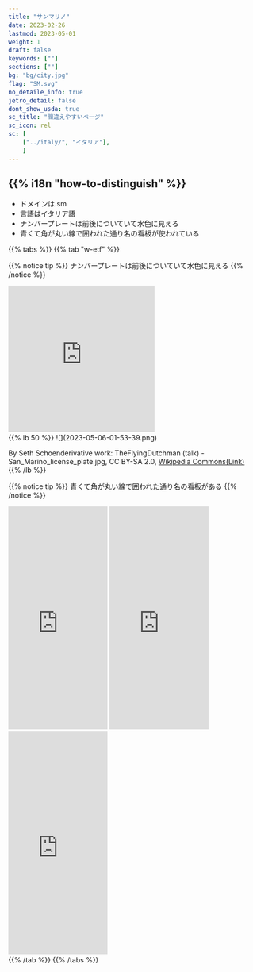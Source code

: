 ```yaml
---
title: "サンマリノ"
date: 2023-02-26
lastmod: 2023-05-01
weight: 1
draft: false
keywords: [""]
sections: [""]
bg: "bg/city.jpg"
flag: "SM.svg"
no_detaile_info: true
jetro_detail: false
dont_show_usda: true
sc_title: "間違えやすいページ"
sc_icon: rel
sc: [
    ["../italy/", "イタリア"],
    ]
---
```


<div class="main-desciption country-description">
    <h2 class="section-title">{{% i18n "how-to-distinguish" %}}</h2>
    <ul class="rule-list">
        <li>ドメインは<span class="quiz">.sm</span></li>
        <li>言語はイタリア語</li>
        <li>ナンバープレートは前後についていて<span class="quiz">水</span>色に見える</li>
        <li class="no-evidence">青くて角が丸い線で囲われた通り名の看板が使われている</li>
    </ul>
</div>

{{% tabs  %}}
{{% tab "w-etf" %}}

{{% notice tip %}}
ナンバープレートは前後についていて<span class="quiz">水</span>色に見える
{{% /notice %}}
<div class="googlemap-if">
<iframe src="https://www.google.com/maps/embed?pb=!4v1683305747381!6m8!1m7!1sqLHEp9hIIZUfWX8n_9_raw!2m2!1d43.94710449247932!2d12.45571351902688!3f170.13147030316836!4f-12.825422101072931!5f3.325193203789971" width="295" height="295" style="border:0;" allowfullscreen="" loading="lazy" referrerpolicy="no-referrer-when-downgrade"></iframe>
</div>
{{% lb 50 %}}
![](2023-05-06-01-53-39.png)

By Seth Schoenderivative work: TheFlyingDutchman (talk) - San_Marino_license_plate.jpg, CC BY-SA 2.0, <a href="https://commons.wikimedia.org/w/index.php?curid=9297224">Wikipedia Commons(Link)</a>
{{% /lb %}}


{{% notice tip %}}
青くて角が丸い線で囲われた通り名の看板がある
{{% /notice %}}
<div class="googlemap-if">
<iframe src="https://www.google.com/maps/embed?pb=!4v1685046640881!6m8!1m7!1smkuISLcHqVd5S3W0SMwx-A!2m2!1d43.91177513074231!2d12.45649483000795!3f183.80227430182947!4f6.225080770934767!5f3.325193203789971" width="200" height="450" style="border:0;" allowfullscreen="" loading="lazy" referrerpolicy="no-referrer-when-downgrade"></iframe>
<iframe src="https://www.google.com/maps/embed?pb=!4v1685046664707!6m8!1m7!1sD-CJqhfFuc8D6EkSPyY3eQ!2m2!1d43.98397334409855!2d12.50269775966705!3f167.7587123796772!4f4.433092474056878!5f3.325193203789971" width="200" height="450" style="border:0;" allowfullscreen="" loading="lazy" referrerpolicy="no-referrer-when-downgrade"></iframe>
<iframe src="https://www.google.com/maps/embed?pb=!4v1685046684922!6m8!1m7!1smwWUeBq0YVKvsNaTpVF_HQ!2m2!1d43.94770027954225!2d12.42885113520759!3f230.23295248625243!4f2.938673834464126!5f3.0929175434693166" width="200" height="450" style="border:0;" allowfullscreen="" loading="lazy" referrerpolicy="no-referrer-when-downgrade"></iframe>
</div>
{{% /tab %}}
{{% /tabs  %}}
